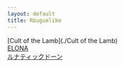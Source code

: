 ```yaml
---
layout: default
title: Rouguelike
---
```


[Cult of the Lamb](./Cult of the Lamb)  
[ELONA](./ELONA)  
[ルナティックドーン](./ルナティックドーン)  
